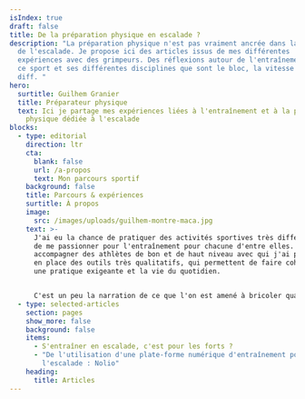 ```yaml
---
isIndex: true
draft: false
title: De la préparation physique en escalade ?
description: "La préparation physique n'est pas vraiment ancrée dans la culture
  de l'escalade. Je propose ici des articles issus de mes différentes
  expériences avec des grimpeurs. Des réflexions autour de l'entraînement dans
  ce sport et ses différentes disciplines que sont le bloc, la vitesse et la
  diff. "
hero:
  surtitle: Guilhem Granier
  title: Préparateur physique
  text: Ici je partage mes expériences liées à l'entraînement et à la préparation
    physique dédiée à l'escalade
blocks:
  - type: editorial
    direction: ltr
    cta:
      blank: false
      url: /a-propos
      text: Mon parcours sportif
    background: false
    title: Parcours & expériences
    surtitle: À propos
    image:
      src: /images/uploads/guilhem-montre-maca.jpg
    text: >-
      J'ai eu la chance de pratiquer des activités sportives très différentes et
      de me passionner pour l'entraînement pour chacune d'entre elles. J'ai pu
      accompagner des athlètes de bon et de haut niveau avec qui j'ai pu mettre
      en place des outils très qualitatifs, qui permettent de faire cohabiter
      une pratique exigeante et la vie du quotidien.


      C'est un peu la narration de ce que l'on est amené à bricoler quand on a des vies de sportifs amateurs passionnés où l'on doit tout mener de front.
  - type: selected-articles
    section: pages
    show_more: false
    background: false
    items:
      - S'entraîner en escalade, c'est pour les forts ?
      - "De l'utilisation d'une plate-forme numérique d'entraînement pour
        l'escalade : Nolio"
    heading:
      title: Articles
---
```

